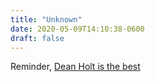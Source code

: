 ```yaml
---
title: "Unknown"
date: 2020-05-09T14:10:38-0600
draft: false
---
```


Reminder, [Dean Holt is the best](https://www.startribune.com/twin-cities-theater-artist-marks-25-years-in-the-only-acting-job-he-s-ever-had/570308582/)
